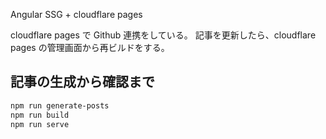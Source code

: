 Angular SSG + cloudflare pages

cloudflare pages で Github 連携をしている。
記事を更新したら、cloudflare pages の管理画面から再ビルドをする。

## 記事の生成から確認まで

```bash
npm run generate-posts
npm run build
npm run serve
```
